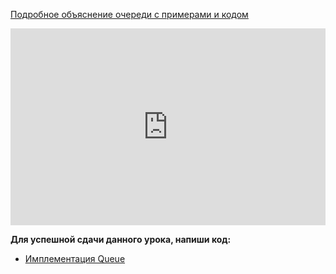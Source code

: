 <a href="https://python-scripts.com/queues">Подробное объяснение очереди с примерами и кодом</a>   

<iframe width="100%" height="315" src="https://www.youtube.com/embed/2tacXicvc2s" frameborder="0" allow="accelerometer; autoplay; encrypted-media; gyroscope; picture-in-picture" allowfullscreen></iframe>

**Для успешной сдачи данного урока, напиши код:**   
- <a href="https://github.com/alem-classroom/student-algo-1-${GITHUB_LOGIN}/tree/master/queue" class="repo-button">Имплементация Queue</a>   
